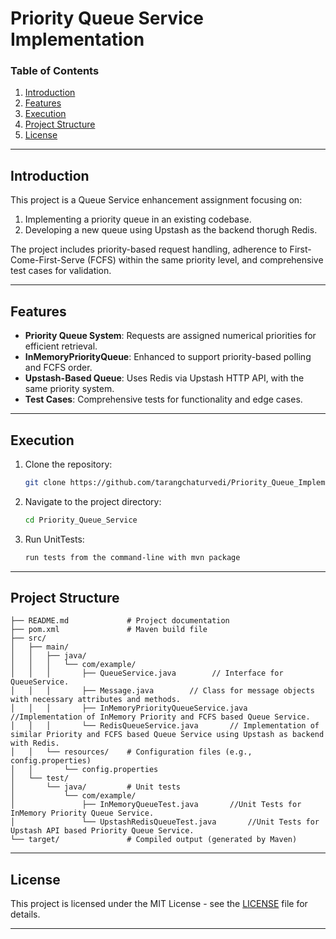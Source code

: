 # Priority Queue Service Implementation

### Table of Contents
1. [Introduction](#introduction)
2. [Features](#features)
3. [Execution](#Execution)
4. [Project Structure](#project-structure)
5. [License](#license)

---

## Introduction

This project is a Queue Service enhancement assignment focusing on:
1. Implementing a priority queue in an existing codebase.
2. Developing a new queue using Upstash as the backend thorugh Redis.

The project includes priority-based request handling, adherence to First-Come-First-Serve (FCFS) within the same priority level, and comprehensive test cases for validation.

---

## Features

- **Priority Queue System**: Requests are assigned numerical priorities for efficient retrieval.
- **InMemoryPriorityQueue**: Enhanced to support priority-based polling and FCFS order.
- **Upstash-Based Queue**: Uses Redis via Upstash HTTP API, with the same priority system.
- **Test Cases**: Comprehensive tests for functionality and edge cases.

---

## Execution
1. Clone the repository:
   ```bash
   git clone https://github.com/tarangchaturvedi/Priority_Queue_Implementation_With_Upstash.git
   ```
2. Navigate to the project directory:
   ```bash
   cd Priority_Queue_Service
   ```
3. Run UnitTests:
   ```bash
   run tests from the command-line with mvn package
   ```
---

## Project Structure

```plaintext
├── README.md             # Project documentation
├── pom.xml               # Maven build file
├── src/
│   ├── main/
│   │   ├── java/         
│   │   │   └── com/example/
│   │   │       ├── QueueService.java        // Interface for QueueService.
│   │   │       ├── Message.java        // Class for message objects with necessary attributes and methods.
│   │   │       ├── InMemoryPriorityQueueService.java       //Implementation of InMemory Priority and FCFS based Queue Service.
│   │   │       └── RedisQueueService.java       // Implementation of similar Priority and FCFS based Queue Service using Upstash as backend with Redis.
│   │   └── resources/    # Configuration files (e.g., config.properties)
│   │       └── config.properties
│   └── test/
│       └── java/         # Unit tests
│           └── com/example/
│               ├── InMemoryQueueTest.java       //Unit Tests for InMemory Priority Queue Service.
│               └── UpstashRedisQueueTest.java       //Unit Tests for Upstash API based Priority Queue Service.
└── target/               # Compiled output (generated by Maven)

```
---

## License

This project is licensed under the MIT License - see the [LICENSE](./LICENSE) file for details.

---
